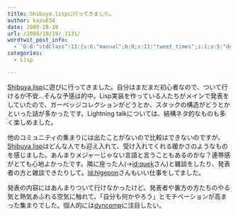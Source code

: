 ```yaml
---
title: Shibuya.lispに行ってきました。
author: kazu634
date: 2008-10-19
url: /2008/10/19/_1131/
wordtwit_post_info:
  - 'O:8:"stdClass":13:{s:6:"manual";b:0;s:11:"tweet_times";i:1;s:5:"delay";i:0;s:7:"enabled";i:1;s:10:"separation";s:2:"60";s:7:"version";s:3:"3.7";s:14:"tweet_template";b:0;s:6:"status";i:2;s:6:"result";a:0:{}s:13:"tweet_counter";i:2;s:13:"tweet_log_ids";a:1:{i:0;i:4343;}s:9:"hash_tags";a:0:{}s:8:"accounts";a:1:{i:0;s:7:"kazu634";}}'
categories:
  - Lisp

---
```

<div class="section">
<p>
<a href="http://shibuya.lisp-users.org/" onclick="__gaTracker('send', 'event', 'outbound-article', 'http://shibuya.lisp-users.org/', 'Shibuya.lisp');" target="_blank">Shibuya.lisp</a>に遊びに行ってきました。自分はまだまだ初心者なので、ついて行けるか不安…そんな予感は的中。Lisp実装を作っている人たちがメインで発表をしていたので、ガーベッジコレクションがどうとか、スタックの構造がどうとかといった話が多かったです。Lightning talkについては、結構ネタ的なものも多く楽しめました。
</p>
  
<p>
    他のコミュニティの集まりには出たことがないので比較はできないのですが、<a href="http://shibuya.lisp-users.org/" onclick="__gaTracker('send', 'event', 'outbound-article', 'http://shibuya.lisp-users.org/', 'Shibuya.lisp');" target="_blank">Shibuya.lisp</a>はどんな人でも迎え入れて、受け入れてくれる暖かさのようなものを感じました。あんまりメジャーじゃない言語と言うこともあるのかな？連帯感がとても心地よかったです。隣に座った人(→<a href="http://d.hatena.ne.jp/quek/" onclick="__gaTracker('send', 'event', 'outbound-article', 'http://d.hatena.ne.jp/quek/', 'id:quek');">id:quek</a>さん)と雑談をしたり、発表者の方と雑談できたりして。<a href="http://d.hatena.ne.jp/higepon/" onclick="__gaTracker('send', 'event', 'outbound-article', 'http://d.hatena.ne.jp/higepon/', 'id:higepon');">id:higepon</a>さんもいい仕事をしてました。
</p>
  
<p>
    発表の内容にはあんまりついて行けなかったけど、発表者や裏方の方たちのやる気と熱気あふれる空気に触れて、「自分も何かやろう」とモチベーションが高まった集まりでした。個人的には<a href="http://homepage.mac.com/naoki.koguro/prog/dyncomp/index-j.html" onclick="__gaTracker('send', 'event', 'outbound-article', 'http://homepage.mac.com/naoki.koguro/prog/dyncomp/index-j.html', 'dyncomp');" target="_blank">dyncomp</a>に注目したい。
</p>
</div>